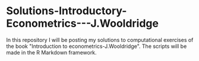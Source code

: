 # Solutions-Introductory-Econometrics---J.Wooldridge
In this repository I will be posting my solutions to computational exercises of the book 
"Introduction to econometrics-J.Wooldridge". The scripts will be made in the R Markdown framework.
